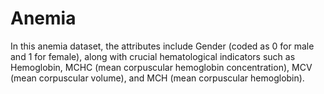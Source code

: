 # Anemia
In this anemia dataset, the attributes include Gender (coded as 0 for male and 1 for female), along with crucial hematological indicators such as Hemoglobin, MCHC (mean corpuscular hemoglobin concentration), MCV (mean corpuscular volume), and MCH (mean corpuscular hemoglobin). 

